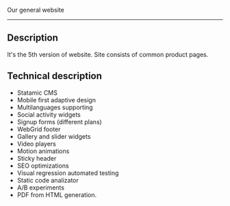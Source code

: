 Our general website

<hr>

## Description
It's the 5th version of website. Site consists of common product pages.

## Technical description
- Statamic CMS
- Mobile first adaptive design
- Multilanguages supporting
- Social activity widgets
- Signup forms (different plans)
- WebGrid footer
- Gallery and slider widgets
- Video players
- Motion animations
- Sticky header
- SEO optimizations
- Visual regression automated testing
- Static code analizator
- A/B experiments
- PDF from HTML generation.
